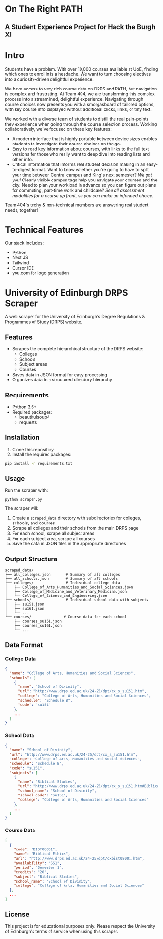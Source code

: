 # On The Right PATH
## A Student Experience Project for Hack the Burgh XI

# Intro
Students have a problem. With over 10,000 courses available at UoE, finding which ones to enrol in is a headache. We want to turn choosing electives into a curiosity-driven delightful experience.

We have access to very rich course data on DRPS and PATH, but navigation is complex and frustrating. At Team 404, we are transforming this complex process into a streamlined, delightful experience. Navigating through course choices now presents you with a smorgasboard of tailored options, with key course info displayed without additional clicks, links, or tiny text.

We worked with a diverse team of students to distill the real pain-points they experience when going through the course selection process. Working collaboratively, we've focused on these key features:

- A modern interface that is highly portable between device sizes enables students to investigate their course choices on the go.
- Easy to read key information about courses, with links to the full text versions for those who really want to deep dive into reading lists and other info.
- Critical information that informs real student decision making in an easy-to-digest format. Want to know whether you're going to have to split your time between Central campus and King's next semester? _We got you!_ Clearly visible campus tags help you navigate your courses and the city. Need to plan your workload in advance so you can figure out plans for commuting, part-time work and childcare? _See all assessment modalities for a course up front, so you can make an informed choice._

Team 404's techy & non-technical members are answering real student needs, together!

# Technical Features
Our stack includes:
- Python
- Next JS
- Tailwind
- Cursor IDE
- you.com for logo generation

# University of Edinburgh DRPS Scraper

A web scraper for the University of Edinburgh's Degree Regulations & Programmes of Study (DRPS) website.

## Features

- Scrapes the complete hierarchical structure of the DRPS website:
  - Colleges
  - Schools
  - Subject areas
  - Courses
- Saves data in JSON format for easy processing
- Organizes data in a structured directory hierarchy

## Requirements

- Python 3.6+
- Required packages:
  - beautifulsoup4
  - requests

## Installation

1. Clone this repository
2. Install the required packages:

```bash
pip install -r requirements.txt
```

## Usage

Run the scraper with:

```bash
python scraper.py
```

The scraper will:
1. Create a `scraped_data` directory with subdirectories for colleges, schools, and courses
2. Scrape all colleges and their schools from the main DRPS page
3. For each school, scrape all subject areas
4. For each subject area, scrape all courses
5. Save the data in JSON files in the appropriate directories

## Output Structure

```
scraped_data/
├── all_colleges.json       # Summary of all colleges
├── all_schools.json        # Summary of all schools
├── colleges/               # Individual college data
│   ├── College_of_Arts_Humanities_and_Social_Sciences.json
│   ├── College_of_Medicine_and_Veterinary_Medicine.json
│   └── College_of_Science_and_Engineering.json
├── schools/                # Individual school data with subjects
│   ├── su151.json
│   ├── su161.json
│   └── ...
└── courses/               # Course data for each school
    ├── courses_su151.json
    ├── courses_su161.json
    └── ...
```

## Data Format

### College Data
```json
{
  "name": "College of Arts, Humanities and Social Sciences",
  "schools": [
    {
      "name": "School of Divinity",
      "url": "http://www.drps.ed.ac.uk/24-25/dpt/cx_s_su151.htm",
      "college": "College of Arts, Humanities and Social Sciences",
      "schedule": "Schedule B",
      "code": "su151"
    },
    ...
  ]
}
```

### School Data
```json
{
  "name": "School of Divinity",
  "url": "http://www.drps.ed.ac.uk/24-25/dpt/cx_s_su151.htm",
  "college": "College of Arts, Humanities and Social Sciences",
  "schedule": "Schedule B",
  "code": "su151",
  "subjects": [
    {
      "name": "Biblical Studies",
      "url": "http://www.drps.ed.ac.uk/24-25/dpt/cx_s_su151.htm#Biblical Studies",
      "school_name": "School of Divinity",
      "school_code": "su151",
      "college": "College of Arts, Humanities and Social Sciences"
    },
    ...
  ]
}
```

### Course Data
```json
[
  {
    "code": "BIST08001",
    "name": "Biblical Ethics",
    "url": "http://www.drps.ed.ac.uk/24-25/dpt/cxbist08001.htm",
    "availability": "SS1",
    "period": "Semester 1",
    "credits": "20",
    "subject": "Biblical Studies",
    "school_name": "School of Divinity",
    "college": "College of Arts, Humanities and Social Sciences"
  },
  ...
]
```

## License

This project is for educational purposes only. Please respect the University of Edinburgh's terms of service when using this scraper.
